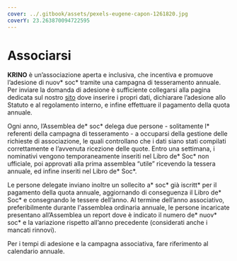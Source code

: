```yaml
---
cover: ../.gitbook/assets/pexels-eugene-capon-1261820.jpg
coverY: 23.263870094722595
---
```


# Associarsi

**KRINO** è un’associazione aperta e inclusiva, che incentiva e promuove l’adesione di nuov\* soc\* tramite una campagna di tesseramento annuale. Per inviare la domanda di adesione è sufficiente collegarsi alla pagina dedicata sul nostro [sito](https://www.krino.org) dove inserire i propri dati, dichiarare l’adesione allo Statuto e al regolamento interno, e infine effettuare il pagamento della quota annuale.

Ogni anno, l’Assemblea de\* soc\* delega due persone - solitamente l\* referenti della campagna di tesseramento - a occuparsi della gestione delle richieste di associazione, le quali controllano che i dati siano stati compilati correttamente e l’avvenuta ricezione delle quote. Entro una settimana, i nominativi vengono temporaneamente inseriti nel Libro de\* Soc\* non ufficiale, poi approvati alla prima assemblea “utile” ricevendo la tessera annuale, ed infine inseriti nel Libro de\* Soc\*.&#x20;

Le persone delegate inviano inoltre un sollecito a\* soc\* già iscritt\* per il pagamento della quota annuale, aggiornando di conseguenza il Libro de\* Soc\* e consegnando le tessere dell’anno. Al termine dell’anno associativo, preferibilmente durante l'assemblea ordinaria annuale, le persone incaricate presentano all’Assemblea un report dove è indicato il numero de\* nuov\* soc\* e la variazione rispetto all’anno precedente (considerati anche i mancati rinnovi).

Per i tempi di adesione e la campagna associativa, fare riferimento al calendario annuale.
